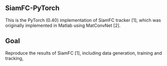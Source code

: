 ## SiamFC-PyTorch
This is the PyTorch (0.40) implementation of SiamFC tracker [1], which was originally implemented in Matlab using MatConvNet [2].

## Goal

Reproduce the results of SiamFC [1], including data generation, training and tracking, 
